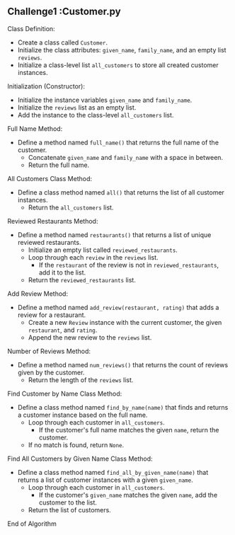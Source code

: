 ## Challenge1 :Customer.py

Class Definition:
- Create a class called `Customer`.
- Initialize the class attributes: `given_name`, `family_name`, and an empty list `reviews`.
- Initialize a class-level list `all_customers` to store all created customer instances.

Initialization (Constructor):
- Initialize the instance variables `given_name` and `family_name`.
- Initialize the `reviews` list as an empty list.
- Add the instance to the class-level `all_customers` list.

Full Name Method:
- Define a method named `full_name()` that returns the full name of the customer.
  - Concatenate `given_name` and `family_name` with a space in between.
  - Return the full name.

All Customers Class Method:
- Define a class method named `all()` that returns the list of all customer instances.
  - Return the `all_customers` list.

Reviewed Restaurants Method:
- Define a method named `restaurants()` that returns a list of unique reviewed restaurants.
  - Initialize an empty list called `reviewed_restaurants`.
  - Loop through each `review` in the `reviews` list.
    - If the `restaurant` of the review is not in `reviewed_restaurants`, add it to the list.
  - Return the `reviewed_restaurants` list.

Add Review Method:
- Define a method named `add_review(restaurant, rating)` that adds a review for a restaurant.
  - Create a new `Review` instance with the current customer, the given `restaurant`, and `rating`.
  - Append the new review to the `reviews` list.

Number of Reviews Method:
- Define a method named `num_reviews()` that returns the count of reviews given by the customer.
  - Return the length of the `reviews` list.

Find Customer by Name Class Method:
- Define a class method named `find_by_name(name)` that finds and returns a customer instance based on the full name.
  - Loop through each customer in `all_customers`.
    - If the customer's full name matches the given `name`, return the customer.
  - If no match is found, return `None`.

Find All Customers by Given Name Class Method:
- Define a class method named `find_all_by_given_name(name)` that returns a list of customer instances with a given `given_name`.
  - Loop through each customer in `all_customers`.
    - If the customer's `given_name` matches the given `name`, add the customer to the list.
  - Return the list of customers.

End of Algorithm
